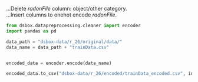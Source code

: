 ...Delete *radonFile* column: object/other category.  
...Insert columns to onehot encode *radonFile*.  

```python
from dsbox.datapreprocessing.cleaner import encoder
import pandas as pd

data_path = "dsbox-data/r_26/original/data/"
data_name = data_path + "trainData.csv"


encoded_data = encoder.encode(data_name)

encoded_data.to_csv("dsbox-data/r_26/encoded/trainData_encoded.csv", index=False)
```
